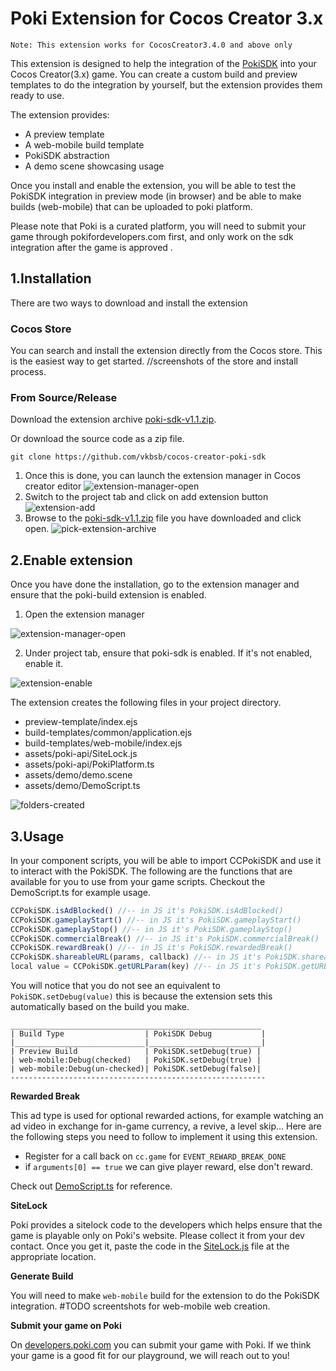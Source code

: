 # Poki Extension for Cocos Creator 3.x
`Note: This extension works for CocosCreator3.4.0 and above only`

This extension is designed to help the integration of the [PokiSDK](https://sdk.poki.com/html5/) into your Cocos Creator(3.x) game. You can create a custom build and preview templates to do the integration by yourself, but the extension provides them ready to use. 

The extension provides:
- A preview template
- A web-mobile build template
- PokiSDK abstraction 
- A demo scene showcasing usage

Once you install and enable the extension, you will be able to test the PokiSDK integration in preview mode (in browser) and be able to make builds (web-mobile) that can be uploaded to poki platform. 

Please note that Poki is a curated platform, you will need to submit your game through pokifordevelopers.com first, and only work on the sdk integration after the game is approved .

## 1.Installation
There are two ways to download and install the extension

### Cocos Store
You can search and install the extension directly from the Cocos store.
This is the easiest way to get started.
//screenshots of the store and install process. 

### From Source/Release
Download the extension archive [poki-sdk-v1.1.zip](https://github.com/vkbsb/cocos-creator-poki-sdk/releases/download/v1.1/poki-sdk-v1.1.zip). 

Or download the source code as a zip file.  
``` 
git clone https://github.com/vkbsb/cocos-creator-poki-sdk
```

1. Once this is done, you can launch the extension manager in Cocos creator editor
![extension-manager-open](./docs/images/extension-manager-launch.png)
2. Switch to the project tab and click on add extension button
![extension-add](./docs/images/import_extension_project.png)
3. Browse to the [poki-sdk-v1.1.zip](https://github.com/vkbsb/cocos-creator-poki-sdk/releases/download/v1.1/poki-sdk-v1.1.zip) file you have downloaded and click open. 
![pick-extension-archive](./docs/images/pick_extension_zip.png)


## 2.Enable extension
Once you have done the installation, go to the extension manager and ensure that the 
poki-build extension is enabled. 

1. Open the extension manager

![extension-manager-open](./docs/images/extension-manager-launch.png)

2. Under project tab, ensure that poki-sdk is enabled. If it's not enabled, enable it. 

![extension-enable](./docs/images/poki_build_extension_enable.png)

The extension creates the following files in your project directory.
- preview-template/index.ejs
- build-templates/common/application.ejs
- build-templates/web-mobile/index.ejs
- assets/poki-api/SiteLock.js
- assets/poki-api/PokiPlatform.ts
- assets/demo/demo.scene
- assets/demo/DemoScript.ts

![folders-created](./docs/images/poki_files_added.png)

## 3.Usage 
In your component scripts, you will be able to import CCPokiSDK and use it to interact with the PokiSDK. The following are the functions that are available for you to use from your game scripts. Checkout the DemoScript.ts for example usage.

```typescript
CCPokiSDK.isAdBlocked() //-- in JS it's PokiSDK.isAdBlocked()
CCPokiSDK.gameplayStart() //-- in JS it's PokiSDK.gameplayStart()
CCPokiSDK.gameplayStop() //-- in JS it's PokiSDK.gameplayStop()
CCPokiSDK.commercialBreak() //-- in JS it's PokiSDK.commercialBreak()
CCPokiSDK.rewardBreak() //-- in JS it's PokiSDK.rewardedBreak()
CCPokiSDK.shareableURL(params, callback) //-- in JS it's PokiSDK.shareableURL({}).then(url => {})
local value = CCPokiSDK.getURLParam(key) //-- in JS it's PokiSDK.getURLParam('id')
```

You will notice that you do not see an equivalent to ``PokiSDK.setDebug(value)`` this is because the extension sets this automatically based on the build you make. 
```
________________________________________________________
| Build Type                  | PokiSDK Debug           |
|_____________________________|_________________________|
| Preview Build               | PokiSDK.setDebug(true) |
| web-mobile:Debug(checked)   | PokiSDK.setDebug(true) |
| web-mobile:Debug(un-checked)| PokiSDK.setDebug(false)|
---------------------------------------------------------
```

**Rewarded Break**

This ad type is used for optional rewarded actions, for example watching an ad video in exchange for in-game currency, a revive, a level skip... Here are the following steps you need to follow to implement it using this extension. 
- Register for a call back on `cc.game` for `EVENT_REWARD_BREAK_DONE`
- if `arguments[0] == true` we can give player reward, else don't reward.  

Check out [DemoScript.ts](./templates/demo/DemoScript.ts) for reference. 


**SiteLock**

Poki provides a sitelock code to the developers which helps ensure that the game is playable only on Poki's website. Please collect it from your dev contact. Once you get it, paste the code in the [SiteLock.js](./templates/poki-api/SiteLock.js) file at the appropriate location.


**Generate Build**

You will need to make ``web-mobile`` build for the extension to do the PokiSDK integration. 
#TODO screentshots for web-mobile web creation.

**Submit your game on Poki**

On [developers.poki.com](https://developers.poki.com/) you can submit your game with Poki. If we think your game is a good fit for our playground, we will reach out to you!
